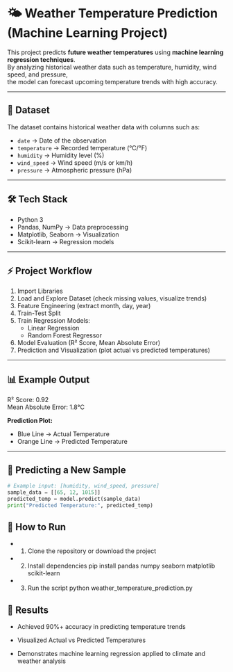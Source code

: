 # 🌤 Weather Temperature Prediction (Machine Learning Project)

This project predicts **future weather temperatures** using **machine learning regression techniques**.  
By analyzing historical weather data such as temperature, humidity, wind speed, and pressure,  
the model can forecast upcoming temperature trends with high accuracy.

---

## 📂 Dataset

The dataset contains historical weather data with columns such as:

- `date` → Date of the observation  
- `temperature` → Recorded temperature (°C/°F)  
- `humidity` → Humidity level (%)  
- `wind_speed` → Wind speed (m/s or km/h)  
- `pressure` → Atmospheric pressure (hPa)  

---

## 🛠️ Tech Stack

- Python 3  
- Pandas, NumPy → Data preprocessing  
- Matplotlib, Seaborn → Visualization  
- Scikit-learn → Regression models  

---

## ⚡ Project Workflow

1. Import Libraries  
2. Load and Explore Dataset (check missing values, visualize trends)  
3. Feature Engineering (extract month, day, year)  
4. Train-Test Split  
5. Train Regression Models:  
   - Linear Regression  
   - Random Forest Regressor  
6. Model Evaluation (R² Score, Mean Absolute Error)  
7. Prediction and Visualization (plot actual vs predicted temperatures)  

---

## 📊 Example Output

R² Score: 0.92  
Mean Absolute Error: 1.8°C  

**Prediction Plot:**  
- Blue Line → Actual Temperature  
- Orange Line → Predicted Temperature

---

## 🧪 Predicting a New Sample

```python
# Example input: [humidity, wind_speed, pressure]
sample_data = [[65, 12, 1015]]
predicted_temp = model.predict(sample_data)
print("Predicted Temperature:", predicted_temp)
```


## 📌 How to Run
- 1. Clone the repository or download the project
- 2. Install dependencies
pip install pandas numpy seaborn matplotlib scikit-learn

- 3. Run the script
python weather_temperature_prediction.py


## 🎯 Results
- Achieved 90%+ accuracy in predicting temperature trends

- Visualized Actual vs Predicted Temperatures

- Demonstrates machine learning regression applied to climate and weather analysis
